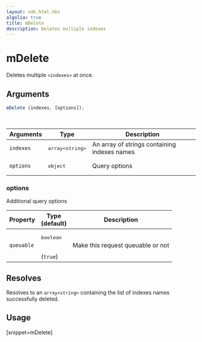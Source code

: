 ```yaml
---
layout: sdk.html.hbs
algolia: true
title: mDelete
description: Deletes multiple indexes
---
```


# mDelete

Deletes multiple `<indexes>` at once.

## Arguments

```javascript
mDelete (indexes, [options]);
```

<br/>

| Arguments | Type   | Description                                  |
| --------- | ------ | -------------------------------------------- |
| `indexes` | <pre>array&lt;string&gt;</pre>  | An array of strings containing indexes names |
| `options` | <pre>object</pre> | Query options          |

### **options**

Additional query options

| Property     | Type<br/>(default)    | Description   |
| -------------- | --------- | ------------- |
|  `queuable`  |  <pre>boolean</pre> <br/>(`true`) |  Make this request queuable or not  |

## Resolves

Resolves to an `array<string>` containing the list of indexes names successfully deleted.

## Usage

[snippet=mDelete]
